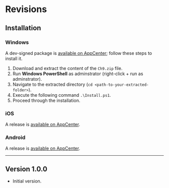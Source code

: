 # Revisions

## Installation

### Windows

A dev-signed package is [available on AppCenter](https://install.appcenter.ms/orgs/uno-platform/apps/Ch9-2); follow these steps to install it.

1. Download and extract the content of the `Ch9.zip` file.
1. Run **Windows PowerShell** as adminstrator (right-click + run as adminstrator).
1. Navigate to the extracted directory (`cd <path-to-your-extracted-folder>`).
1. Execute the following command `.\Install.ps1`.
1. Proceed through the installation.

### iOS
A release is [available on AppCenter](https://install.appcenter.ms/orgs/uno-platform/apps/Ch9).

### Android
A release is [available on AppCenter](https://install.appcenter.ms/orgs/uno-platform/apps/Ch9-1).

---

## Version 1.0.0

- Initial version.